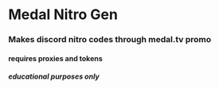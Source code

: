 # Medal Nitro Gen
### Makes discord nitro codes through medal.tv promo

#### requires proxies and tokens

##### educational purposes only
